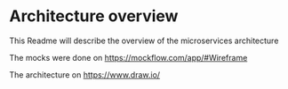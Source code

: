 # Architecture overview 

This Readme will describe the overview of the microservices architecture

The mocks were done on https://mockflow.com/app/#Wireframe 

The architecture on https://www.draw.io/